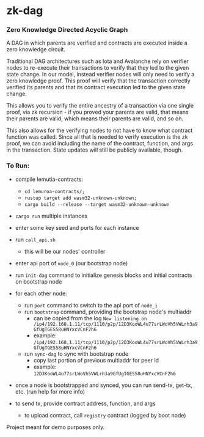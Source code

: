 # zk-dag
### Zero Knowledge Directed Acyclic Graph
A DAG in which parents are verified and contracts are executed inside a zero knowledge circuit. 

Traditional DAG architectures such as Iota and Avalanche rely on verifier nodes to re-execute their transactions to verify that
they led to the given state change. In our model, instead verifier nodes will only need to verify a zero knowledge proof. This proof
will verify that the transaction correctly verified its parents and that its contract execution led to the given state change. 

This allows you to verify the entire ancestry of a transaction via one single proof, via zk recursion - if you proved your parents 
are valid, that means their parents are valid, which means their parents are valid, and so on.

This also allows for the verifying nodes to not have to know what contract function was called. Since all that is needed to verify
execution is the zk proof, we can avoid including the name of the contract, function, and args in the transaction. State updates will 
still be publicly available, though.

### To Run:
- compile lemutia-contracts:
  - `cd lemuroa-contracts/;`
  - `rustup target add wasm32-unknown-unknown;`
  - `cargo build --release --target wasm32-unknown-unknown` 

- `cargo run` multiple instances
- enter some key seed and ports for each instance
- run `call_api.sh`
  - this will be our nodes' controller
- enter api port of `node_0` (our bootstrap node)
- run `init-dag` command to initialize genesis blocks and initial contracts on bootstrap node
- for each other node:
  - run `port` command to switch to the api port of `node_i`
  - run `bootstrap` command, providing the bootstrap node's multiaddr
    - can be copied from the log `Now listening on /ip4/192.168.1.11/tcp/1110/p2p/12D3KooWL4u77srLWoVh5VWLrh3a9GfUgTGES58uHNYxcVCnF2h6`
    - example: `/ip4/192.168.1.11/tcp/1110/p2p/12D3KooWL4u77srLWoVh5VWLrh3a9GfUgTGES58uHNYxcVCnF2h6`
  - run `sync-dag` to sync with bootstrap node
    - copy last portion of previous multiaddr for peer id 
    - example: `12D3KooWL4u77srLWoVh5VWLrh3a9GfUgTGES58uHNYxcVCnF2h6`

- once a node is bootstrapped and synced, you can run send-tx, get-tx, etc. (run help for more info)
- to send tx, provide contract address, function, and args
  - to upload contract, call `registry` contract (logged by boot node)

Project meant for demo purposes only.
